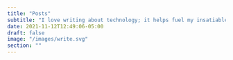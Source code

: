 ```yaml
---
title: "Posts"
subtitle: "I love writing about technology; it helps fuel my insatiable desire to keep learning."
date: 2021-11-12T12:49:06-05:00
draft: false
image: "/images/write.svg"
section: ""
---
```


